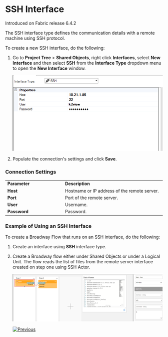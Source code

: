 # SSH Interface

Introduced on Fabric release 6.4.2

The SSH interface type defines the communication details with a remote machine using SSH protocol.

To create a new SSH interface, do the following:

1. Go to **Project Tree** > **Shared Objects**, right click **Interfaces**, select **New Interface** and then select **SSH** from the **Interface Type** dropdown menu to open the **New Interface** window.

   ![image](images/10_ssh_1.png)

2. Populate the connection's settings and click **Save**.

### Connection Settings

<table>
<tbody>
<tr>
<td width="300pxl"><strong>Parameter</strong></td>
<td width="600pxl"><strong>Description</strong></td>
</tr>
<tr>
<td><strong>Host</strong></td>
<td>Hostname or IP address of the remote server.</td>
</tr>
<tr>
<td><strong>Port</strong></td>
<td>Port of the remote server.</td>
</tr>
<tr>
<td><strong>User</strong>&nbsp;</td>
<td>Username.</td>
</tr>
<tr>
<td><strong>Password&nbsp;</strong></td>
<td>Password.&nbsp;</td>
</tr>
</tbody>
</table>


### Example of Using an SSH Interface

To create a Broadway Flow that runs on an SSH interface, do the following: 

1. Create an interface using **SSH** interface type.

2. Create a Broadway flow either under Shared Objects or under a Logical Unit. The flow reads the list of files from the remote server interface created on step one using SSH Actor.

   ![images](images/10_ssh_2.png)

   

   [![Previous](/articles/images/Previous.png)](09_redis_interface.md)

